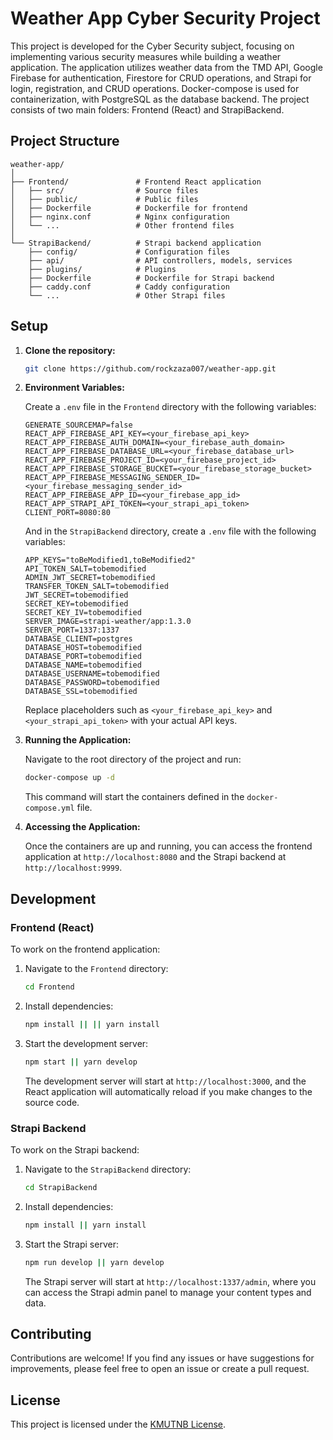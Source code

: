 
# Weather App Cyber Security Project

This project is developed for the Cyber Security subject, focusing on implementing various security measures while building a weather application. The application utilizes weather data from the TMD API, Google Firebase for authentication, Firestore for CRUD operations, and Strapi for login, registration, and CRUD operations. Docker-compose is used for containerization, with PostgreSQL as the database backend. The project consists of two main folders: Frontend (React) and StrapiBackend.

## Project Structure

```
weather-app/
│
├── Frontend/               # Frontend React application
│   ├── src/                # Source files
│   ├── public/             # Public files
│   ├── Dockerfile          # Dockerfile for frontend
│   ├── nginx.conf          # Nginx configuration
│   └── ...                 # Other frontend files
│
└── StrapiBackend/          # Strapi backend application
    ├── config/             # Configuration files
    ├── api/                # API controllers, models, services
    ├── plugins/            # Plugins
    ├── Dockerfile          # Dockerfile for Strapi backend
    ├── caddy.conf          # Caddy configuration
    └── ...                 # Other Strapi files
```

## Setup

1. **Clone the repository:**

    ```bash
    git clone https://github.com/rockzaza007/weather-app.git
    ```

2. **Environment Variables:**

    Create a `.env` file in the `Frontend` directory with the following variables:

    ```plaintext
    GENERATE_SOURCEMAP=false
    REACT_APP_FIREBASE_API_KEY=<your_firebase_api_key>
    REACT_APP_FIREBASE_AUTH_DOMAIN=<your_firebase_auth_domain>
    REACT_APP_FIREBASE_DATABASE_URL=<your_firebase_database_url>
    REACT_APP_FIREBASE_PROJECT_ID=<your_firebase_project_id>
    REACT_APP_FIREBASE_STORAGE_BUCKET=<your_firebase_storage_bucket>
    REACT_APP_FIREBASE_MESSAGING_SENDER_ID=<your_firebase_messaging_sender_id>
    REACT_APP_FIREBASE_APP_ID=<your_firebase_app_id>
    REACT_APP_STRAPI_API_TOKEN=<your_strapi_api_token>
    CLIENT_PORT=8080:80
    ```

    And in the `StrapiBackend` directory, create a `.env` file with the following variables:

    ```plaintext
    APP_KEYS="toBeModified1,toBeModified2"
    API_TOKEN_SALT=tobemodified
    ADMIN_JWT_SECRET=tobemodified
    TRANSFER_TOKEN_SALT=tobemodified
    JWT_SECRET=tobemodified
    SECRET_KEY=tobemodified
    SECRET_KEY_IV=tobemodified
    SERVER_IMAGE=strapi-weather/app:1.3.0
    SERVER_PORT=1337:1337
    DATABASE_CLIENT=postgres
    DATABASE_HOST=tobemodified
    DATABASE_PORT=tobemodified
    DATABASE_NAME=tobemodified
    DATABASE_USERNAME=tobemodified
    DATABASE_PASSWORD=tobemodified
    DATABASE_SSL=tobemodified
    ```

    Replace placeholders such as `<your_firebase_api_key>` and `<your_strapi_api_token>` with your actual API keys.

3. **Running the Application:**

    Navigate to the root directory of the project and run:

    ```bash
    docker-compose up -d
    ```

    This command will start the containers defined in the `docker-compose.yml` file.

4. **Accessing the Application:**

    Once the containers are up and running, you can access the frontend application at `http://localhost:8080` and the Strapi backend at `http://localhost:9999`.

## Development

### Frontend (React)

To work on the frontend application:

1. Navigate to the `Frontend` directory:

    ```bash
    cd Frontend
    ```

2. Install dependencies:

    ```bash
    npm install || || yarn install
    ```

3. Start the development server:

    ```bash
    npm start || yarn develop
    ```

    The development server will start at `http://localhost:3000`, and the React application will automatically reload if you make changes to the source code.

### Strapi Backend

To work on the Strapi backend:

1. Navigate to the `StrapiBackend` directory:

    ```bash
    cd StrapiBackend
    ```

2. Install dependencies:

    ```bash
    npm install || yarn install
    ```

3. Start the Strapi server:

    ```bash
    npm run develop || yarn develop
    ```

    The Strapi server will start at `http://localhost:1337/admin`, where you can access the Strapi admin panel to manage your content types and data.

## Contributing

Contributions are welcome! If you find any issues or have suggestions for improvements, please feel free to open an issue or create a pull request.

## License

This project is licensed under the [KMUTNB License](LICENSE).
```
